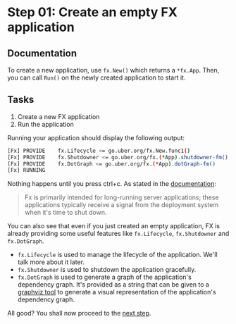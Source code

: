 # Step 01: Create an empty FX application

## Documentation

To create a new application, use `fx.New()` which returns a `*fx.App`. 
Then, you can call `Run()` on the newly created application to start it.

## Tasks
1. Create a new FX application
2. Run the application

Running your application should display the following output:

```bash
[Fx] PROVIDE    fx.Lifecycle <= go.uber.org/fx.New.func1()
[Fx] PROVIDE    fx.Shutdowner <= go.uber.org/fx.(*App).shutdowner-fm()
[Fx] PROVIDE    fx.DotGraph <= go.uber.org/fx.(*App).dotGraph-fm()
[Fx] RUNNING
```

Nothing happens until you press ctrl+c. As stated in the [documentation](https://uber-go.github.io/fx/get-started/minimal.html):

> Fx is primarily intended for long-running server applications; these applications typically receive a signal from the deployment system when it's time to shut down.

You can also see that even if you just created an empty application, FX is already providing some useful features like `fx.Lifecycle`, `fx.Shutdowner` and `fx.DotGraph`.

 - `fx.Lifecycle` is used to manage the lifecycle of the application. We'll talk more about it later.
 - `fx.Shutdowner` is used to shutdown the application gracefully.
 - `fx.DotGraph` is used to generate a graph of the application's dependency graph. It's provided as a string that can be given to a [graphviz tool](https://dreampuf.github.io/GraphvizOnline/) to generate a visual representation of the application's dependency graph.

All good? You shall now proceed to the [next step](../step-02/README.md).
